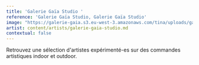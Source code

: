 ```yaml
---
title: 'Galerie Gaïa Studio '
reference: 'Galerie Gaïa Studio, Galerie Gaïa Studio'
image: "https://galerie-gaia.s3.eu-west-3.amazonaws.com/tina/uploads/galerie gaïa studio/GALERIE-GAIÌ\x88A-STUDIO-LOGO-TAMPON.jpg"
artist: content/artists/galerie-gaia-studio.md
contextual: false
---
```


Retrouvez une sélection d'artistes expérimenté-es sur des commandes artistiques indoor et outdoor.
